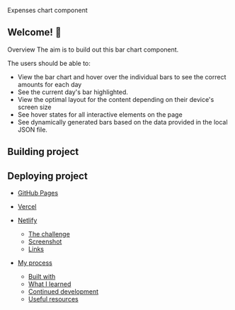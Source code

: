 Expenses chart component

## Welcome! 👋

Overview
The aim is to build out this bar chart component.

The users should be able to:

- View the bar chart and hover over the individual bars to see the correct amounts for each day
- See the current day's bar highlighted.
- View the optimal layout for the content depending on their device's screen size
- See hover states for all interactive elements on the page
- See dynamically generated bars based on the data provided in the local JSON file.

## Building project

## Deploying project

- [GitHub Pages](https://github.com/LilianWacuka/expenses-chart-component-main)
- [Vercel](https://vercel.com/)
- [Netlify](https://www.netlify.com/)

  - [The challenge](#the-challenge)
  - [Screenshot](#screenshot)
  - [Links](#links)

- [My process](#my-process)
  - [Built with](#built-with)
  - [What I learned](#what-i-learned)
  - [Continued development](#continued-development)
  - [Useful resources](#useful-resources)
